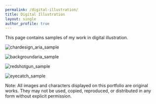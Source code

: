 ```yaml
---
permalink: /digital-illustration/
title: Digital Illustration
layout: single
author_profile: true
---
```


This page contains samples of my work in digital illustration.

![chardesign_aria_sample](https://github.com/user-attachments/assets/1c435095-e8ad-41f1-ad2c-32b527e4389f)

![backgroundaria_sample](https://github.com/user-attachments/assets/41c461fc-3eab-4e76-9679-a220516ffa1d)

![redshotgun_sample](https://github.com/user-attachments/assets/30204471-f5f8-42f5-b0fe-3b6eac0c65ce)

![eyecatch_sample](https://github.com/user-attachments/assets/81fcf0f9-a220-4f97-896b-8cd6454a3d43)


Note: All images and characters displayed on this portfolio are original works. They may not be used, copied, reproduced, or distributed in any form without explicit permission.


